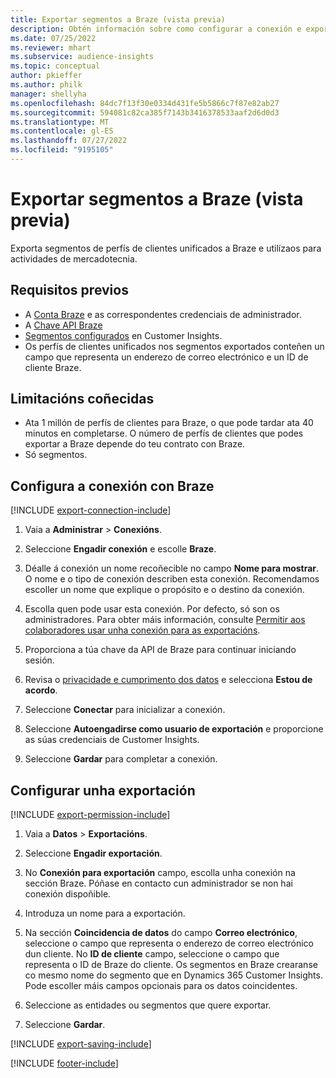 ```yaml
---
title: Exportar segmentos a Braze (vista previa)
description: Obtén información sobre como configurar a conexión e exportar a Braze.
ms.date: 07/25/2022
ms.reviewer: mhart
ms.subservice: audience-insights
ms.topic: conceptual
author: pkieffer
ms.author: philk
manager: shellyha
ms.openlocfilehash: 84dc7f13f30e0334d431fe5b5866c7f87e82ab27
ms.sourcegitcommit: 594081c82ca385f7143b3416378533aaf2d6d0d3
ms.translationtype: MT
ms.contentlocale: gl-ES
ms.lasthandoff: 07/27/2022
ms.locfileid: "9195105"
---
```

# <a name="export-segments-to-braze-preview"></a>Exportar segmentos a Braze (vista previa)

Exporta segmentos de perfís de clientes unificados a Braze e utilízaos para actividades de mercadotecnia.

## <a name="prerequisites"></a>Requisitos previos

- A [Conta Braze](https://www.braze.com/) e as correspondentes credenciais de administrador.
- A [Chave API Braze](https://www.braze.com/docs/api/basics/)
- [Segmentos configurados](segments.md) en Customer Insights.
- Os perfís de clientes unificados nos segmentos exportados conteñen un campo que representa un enderezo de correo electrónico e un ID de cliente Braze.

## <a name="known-limitations"></a>Limitacións coñecidas

- Ata 1 millón de perfís de clientes para Braze, o que pode tardar ata 40 minutos en completarse. O número de perfís de clientes que podes exportar a Braze depende do teu contrato con Braze.
- Só segmentos.

## <a name="set-up-connection-to-braze"></a>Configura a conexión con Braze

[!INCLUDE [export-connection-include](includes/export-connection-admn.md)]

1. Vaia a **Administrar** > **Conexións**.

1. Seleccione **Engadir conexión** e escolle **Braze**.

1. Déalle á conexión un nome recoñecible no campo **Nome para mostrar**. O nome e o tipo de conexión describen esta conexión. Recomendamos escoller un nome que explique o propósito e o destino da conexión.

1. Escolla quen pode usar esta conexión. Por defecto, só son os administradores. Para obter máis información, consulte [Permitir aos colaboradores usar unha conexión para as exportacións](connections.md#allow-contributors-to-use-a-connection-for-exports).

1. Proporciona a túa chave da API de Braze para continuar iniciando sesión.

1. Revisa o [privacidade e cumprimento dos datos](connections.md#data-privacy-and-compliance) e selecciona **Estou de acordo**.

1. Seleccione **Conectar** para inicializar a conexión.

1. Seleccione **Autoengadirse como usuario de exportación** e proporcione as súas credenciais de Customer Insights.

1. Seleccione **Gardar** para completar a conexión.

## <a name="configure-an-export"></a>Configurar unha exportación

[!INCLUDE [export-permission-include](includes/export-permission.md)]

1. Vaia a **Datos** > **Exportacións**.

1. Seleccione **Engadir exportación**.

1. No **Conexión para exportación** campo, escolla unha conexión na sección Braze. Póñase en contacto cun administrador se non hai conexión dispoñible.

1. Introduza un nome para a exportación.

1. Na sección **Coincidencia de datos** do campo **Correo electrónico**, seleccione o campo que representa o enderezo de correo electrónico dun cliente. No **ID de cliente** campo, seleccione o campo que representa o ID de Braze do cliente. Os segmentos en Braze crearanse co mesmo nome do segmento que en Dynamics 365 Customer Insights. Pode escoller máis campos opcionais para os datos coincidentes.

1. Seleccione as entidades ou segmentos que quere exportar.

1. Seleccione **Gardar**.

[!INCLUDE [export-saving-include](includes/export-saving.md)]

[!INCLUDE [footer-include](includes/footer-banner.md)]
